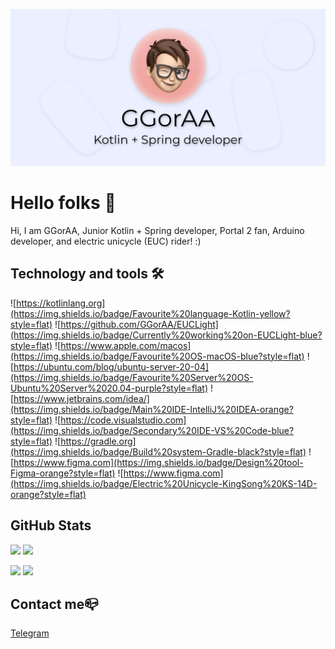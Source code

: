 ![](https://github.com/GGorAA/GGorAA/blob/master/profile%20readme%20cover.png?raw=true)
# Hello folks 👋

Hi, I am GGorAA, Junior Kotlin + Spring developer, Portal 2 fan, Arduino developer, and electric unicycle (EUC) rider! :)

## Technology and tools 🛠

![https://kotlinlang.org](https://img.shields.io/badge/Favourite%20language-Kotlin-yellow?style=flat)
![https://github.com/GGorAA/EUCLight](https://img.shields.io/badge/Currently%20working%20on-EUCLight-blue?style=flat)
![https://www.apple.com/macos](https://img.shields.io/badge/Favourite%20OS-macOS-blue?style=flat)
![https://ubuntu.com/blog/ubuntu-server-20-04](https://img.shields.io/badge/Favourite%20Server%20OS-Ubuntu%20Server%2020.04-purple?style=flat)
![https://www.jetbrains.com/idea/](https://img.shields.io/badge/Main%20IDE-IntelliJ%20IDEA-orange?style=flat)
![https://code.visualstudio.com](https://img.shields.io/badge/Secondary%20IDE-VS%20Code-blue?style=flat)
![https://gradle.org](https://img.shields.io/badge/Build%20system-Gradle-black?style=flat)
![https://www.figma.com](https://img.shields.io/badge/Design%20tool-Figma-orange?style=flat)
![https://www.figma.com](https://img.shields.io/badge/Electric%20Unicycle-KingSong%20KS-14D-orange?style=flat)

## GitHub Stats

![](https://github-readme-stats.vercel.app/api/top-langs?username=GGorAA&show_icons=true&layout=compact)
![](https://github-readme-stats.vercel.app/api?username=GGorAA&show_icons=true)

![](https://github-readme-stats.vercel.app/api/pin?username=GGorAA&repo=GLaDOS)
![](https://github-readme-stats.vercel.app/api/pin?username=Dynamium&repo=ETCalc)

## Contact me📪

[Telegram](https://t.me/GGorAAOfficial)
